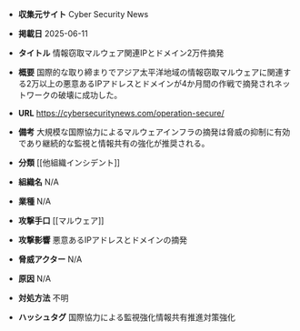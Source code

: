 - **収集元サイト**
Cyber Security News

- **掲載日**
2025-06-11

- **タイトル**
情報窃取マルウェア関連IPとドメイン2万件摘発

- **概要**
国際的な取り締まりでアジア太平洋地域の情報窃取マルウェアに関連する2万以上の悪意あるIPアドレスとドメインが4か月間の作戦で摘発されネットワークの破壊に成功した。

- **URL**
https://cybersecuritynews.com/operation-secure/

- **備考**
大規模な国際協力によるマルウェアインフラの摘発は脅威の抑制に有効であり継続的な監視と情報共有の強化が推奨される。

- **分類**
[[他組織インシデント]]

- **組織名**
N/A

- **業種**
N/A

- **攻撃手口**
[[マルウェア]]

- **攻撃影響**
悪意あるIPアドレスとドメインの摘発

- **脅威アクター**
N/A

- **原因**
N/A

- **対処方法**
不明

- **ハッシュタグ**
国際協力による監視強化情報共有推進対策強化
